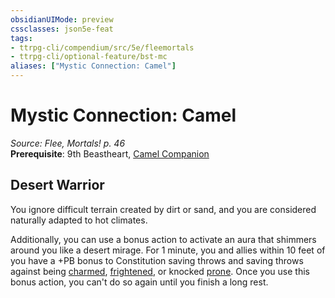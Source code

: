 ```yaml
---
obsidianUIMode: preview
cssclasses: json5e-feat
tags:
- ttrpg-cli/compendium/src/5e/fleemortals
- ttrpg-cli/optional-feature/bst-mc
aliases: ["Mystic Connection: Camel"]
---
```

# Mystic Connection: Camel
*Source: Flee, Mortals! p. 46*  
**Prerequisite**: 9th Beastheart, [Camel Companion](Misc%20Files/CLI/compendium/bestiary/beast/camel-companion-fleemortals.md)
## Desert Warrior

You ignore difficult terrain created by dirt or sand, and you are considered naturally adapted to hot climates.

Additionally, you can use a bonus action to activate an aura that shimmers around you like a desert mirage. For 1 minute, you and allies within 10 feet of you have a +PB bonus to Constitution saving throws and saving throws against being [charmed](Misc%20Files/CLI/rules/conditions.md#Charmed), [frightened](Misc%20Files/CLI/rules/conditions.md#Frightened), or knocked [prone](Misc%20Files/CLI/rules/conditions.md#Prone). Once you use this bonus action, you can't do so again until you finish a long rest.